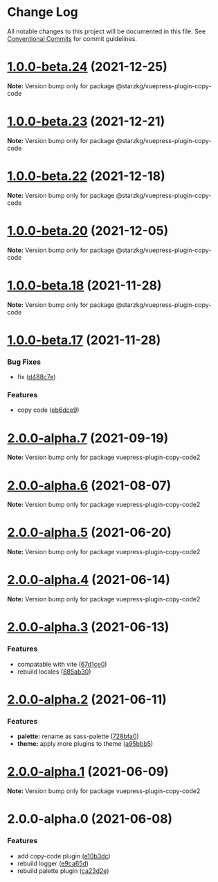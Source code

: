 # Change Log

All notable changes to this project will be documented in this file.
See [Conventional Commits](https://conventionalcommits.org) for commit guidelines.

# [1.0.0-beta.24](https://github.com/shentuzhigang/vuepress-theme-star/compare/v1.0.0-beta.23...v1.0.0-beta.24) (2021-12-25)

**Note:** Version bump only for package @starzkg/vuepress-plugin-copy-code





# [1.0.0-beta.23](https://github.com/shentuzhigang/vuepress-theme-star/compare/v1.0.0-beta.22...v1.0.0-beta.23) (2021-12-21)

**Note:** Version bump only for package @starzkg/vuepress-plugin-copy-code





# [1.0.0-beta.22](https://github.com/shentuzhigang/vuepress-theme-star/compare/v1.0.0-beta.21...v1.0.0-beta.22) (2021-12-18)

**Note:** Version bump only for package @starzkg/vuepress-plugin-copy-code





# [1.0.0-beta.20](https://github.com/shentuzhigang/vuepress-theme-star/compare/v1.0.0-beta.19...v1.0.0-beta.20) (2021-12-05)

**Note:** Version bump only for package @starzkg/vuepress-plugin-copy-code





# [1.0.0-beta.18](https://github.com/shentuzhigang/vuepress-theme-star/compare/v1.0.0-beta.17...v1.0.0-beta.18) (2021-11-28)

**Note:** Version bump only for package @starzkg/vuepress-plugin-copy-code





# [1.0.0-beta.17](https://github.com/shentuzhigang/vuepress-theme-star/compare/v1.0.0-beta.16...v1.0.0-beta.17) (2021-11-28)


### Bug Fixes

* fix ([d488c7e](https://github.com/shentuzhigang/vuepress-theme-star/commit/d488c7eec24cbfb6d086417c91464299273df377))


### Features

* copy code ([eb6dce9](https://github.com/shentuzhigang/vuepress-theme-star/commit/eb6dce920b09feac2cf72fad885d6ca208820105))






# [2.0.0-alpha.7](https://github.com/vuepress-theme-hope/vuepress-theme-hope/compare/v2.0.0-alpha.6...v2.0.0-alpha.7) (2021-09-19)

**Note:** Version bump only for package vuepress-plugin-copy-code2

# [2.0.0-alpha.6](https://github.com/vuepress-theme-hope/vuepress-theme-hope/compare/v2.0.0-alpha.5...v2.0.0-alpha.6) (2021-08-07)

**Note:** Version bump only for package vuepress-plugin-copy-code2

# [2.0.0-alpha.5](https://github.com/vuepress-theme-hope/vuepress-theme-hope/compare/v2.0.0-alpha.4...v2.0.0-alpha.5) (2021-06-20)

**Note:** Version bump only for package vuepress-plugin-copy-code2

# [2.0.0-alpha.4](https://github.com/vuepress-theme-hope/vuepress-theme-hope/compare/v2.0.0-alpha.3...v2.0.0-alpha.4) (2021-06-14)

**Note:** Version bump only for package vuepress-plugin-copy-code2

# [2.0.0-alpha.3](https://github.com/vuepress-theme-hope/vuepress-theme-hope/compare/v2.0.0-alpha.2...v2.0.0-alpha.3) (2021-06-13)

### Features

- compatable with vite ([67d1ce0](https://github.com/vuepress-theme-hope/vuepress-theme-hope/commit/67d1ce0fb081199d473b2b71e8e3a9e17946cbf2))
- rebuild locales ([885ab30](https://github.com/vuepress-theme-hope/vuepress-theme-hope/commit/885ab30af568537adfbc8e873795548865535fb5))

# [2.0.0-alpha.2](https://github.com/vuepress-theme-hope/vuepress-theme-hope/compare/v2.0.0-alpha.1...v2.0.0-alpha.2) (2021-06-11)

### Features

- **palette:** rename as sass-palette ([728bfa0](https://github.com/vuepress-theme-hope/vuepress-theme-hope/commit/728bfa0c4f21d1666fcbb5ab4c3f55164fad4853))
- **theme:** apply more plugins to theme ([a95bbb5](https://github.com/vuepress-theme-hope/vuepress-theme-hope/commit/a95bbb5cf152c13c5b55f6a280475c5bc3da1971))

# [2.0.0-alpha.1](https://github.com/vuepress-theme-hope/vuepress-theme-hope/compare/v2.0.0-alpha.0...v2.0.0-alpha.1) (2021-06-09)

**Note:** Version bump only for package vuepress-plugin-copy-code2

# 2.0.0-alpha.0 (2021-06-08)

### Features

- add copy-code plugin ([e10b3dc](https://github.com/vuepress-theme-hope/vuepress-theme-hope/commit/e10b3dce2b2f418d79e10be8cd3093198cd1d597))
- rebuild logger ([e9ca65d](https://github.com/vuepress-theme-hope/vuepress-theme-hope/commit/e9ca65d961a9d19071d2b783a88a74057b6ccc98))
- rebuild palette plugin ([ca23d2e](https://github.com/vuepress-theme-hope/vuepress-theme-hope/commit/ca23d2eccef6d4d23132b3257380a1d16207bbd6))
